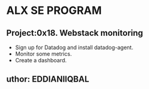 # ALX SE PROGRAM
## Project:0x18. Webstack monitoring
- Sign up for Datadog and install datadog-agent.
- Monitor some metrics.
- Create a dashboard.
## uthor: EDDIANIIQBAL
